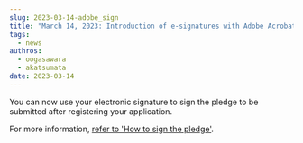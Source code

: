 ```yaml
---
slug: 2023-03-14-adobe_sign
title: "March 14, 2023: Introduction of e-signatures with Adobe Acrobat Sign, Adobe."
tags:
  - news
authros:
  - oogasawara
  - akatsumata
date: 2023-03-14
---
```


You can now use your electronic signature to sign the pledge to be submitted after registering your application.

For more information, [refer to 'How to sign the pledge'](/application/signing_PDF).
